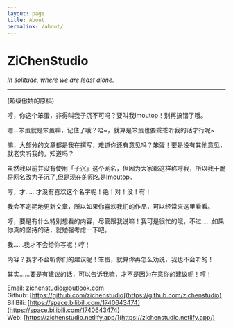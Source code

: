 ```yaml
---
layout: page
title: About
permalink: /about/
---
```


# ZiChenStudio

*In solitude, where we are least alone.*

-----------

~~(超级傲娇的原稿)~~

哼，你这个笨蛋，非得叫我子沉不可吗？要叫我Imoutop！别再搞错了哦。

嗯...笨蛋就是笨蛋嘛，记住了哦？唔~，就算是笨蛋也要乖乖听我的话才行呢~

嘛，大部分的文章都是我在撰写，难道你还有意见吗？笨蛋！要是没有其他意见，就老实听我的，知道吗？

虽然我以前并没有使用「子沉」这个网名，但因为大家都这样称呼我，所以我干脆将网名改为子沉了,但是现在的网名是Imoutop。

哼，才……才没有喜欢这个名字呢！绝！对！没！有！

我会不定期地更新文章，所以如果你喜欢我们的作品，可以经常来这里看看。

哼，要是有什么特别想看的内容，尽管跟我说嘛！我可是很忙的哦，不过……如果你真的坚持的话，就勉强考虑一下吧。

我……我才不会给你写呢！哼！

内容？我才不会听你们的建议呢！笨蛋，就算你再怎么劝说，我也不会听的！

其实……要是有建议的话，可以告诉我嘛，才不是因为在意你的建议呢！哼！

Email: <zichenstudio@outlook.com><br>
Github: [https://github.com/zichenstudio](https://github.com/zichenstudio)<br>
BiliBili: [https://space.bilibili.com/1740643474](https://space.bilibili.com/1740643474)<br>
Web: [https://zichenstudio.netlify.app/](https://zichenstudio.netlify.app/)
